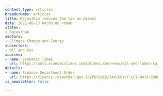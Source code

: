 ```yaml
---
content_type: articles
breadcrumbs: articles
title: Rajasthan reduces the tax on diesel
date: 2021-06-23 04:00:00 +0000
states:
- Rajasthan
sectors:
- Climate Change and Energy
subsectors:
- Oil and Gas
sources:
- name: Economic Times
  url: https://auto.economictimes.indiatimes.com/news/oil-and-lubes/rajasthan-lowers-vat-on-diesel-for-mining-sector/83534807
details:
- name: Finance Department Order
  url: https://finance.rajasthan.gov.in/PDFDOCS/TAX/CCT/F-CCT-9472-08062021.pdf
is_newsletter: false

---
```

